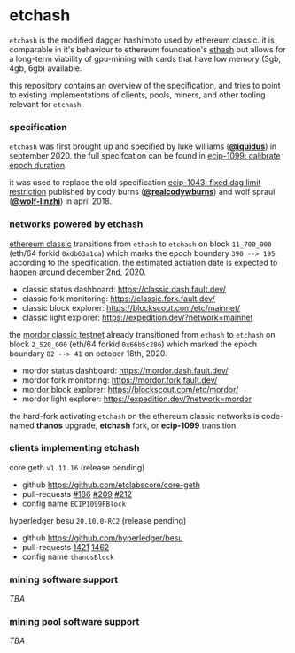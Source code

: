 # etchash
`etchash` is the modified dagger hashimoto used by ethereum classic. it is comparable in it's behaviour to ethereum foundation's [ethash](https://en.wikipedia.org/wiki/Ethash) but allows for a long-term viability of gpu-mining with cards that have low memory (3gb, 4gb, 6gb) available.

this repository contains an overview of the specification, and tries to point to existing implementations of clients, pools, miners, and other tooling relevant for `etchash`.

### specification

`etchash` was first brought up and specified by luke williams (**[@iquidus](https://github.com/iquidus)**) in september 2020. the full specifcation can be found in [ecip-1099: calibrate epoch duration](https://github.com/ethereumclassic/ECIPs/blob/master/_specs/ecip-1099.md). 

it was used to replace the old specification [ecip-1043: fixed dag limit restriction](https://github.com/ethereumclassic/ECIPs/blob/master/_specs/ecip-1043.md) published by cody burns (**[@realcodywburns](https://github.com/realcodywburns)**) and wolf spraul (**[@wolf-linzhi](https://github.com/wolf-linzhi)**) in april 2018.

### networks powered by etchash

[ethereum classic](https://ethereumclassic.org) transitions from `ethash` to `etchash` on block `11_700_000` (eth/64 forkid `0xdb63a1ca`) which marks the epoch boundary `390 --> 195` according to the specification. the estimated actiation date is expected to happen around december 2nd, 2020.
* classic status dashboard: https://classic.dash.fault.dev/
* classic fork monitoring: https://classic.fork.fault.dev/
* classic block explorer: https://blockscout.com/etc/mainnet/
* classic light explorer: https://expedition.dev/?network=mainnet

the [mordor classic testnet](https://github.com/eth-classic/mordor) already transitioned from `ethash` to `etchash` on block `2_520_000` (eth/64 forkid `0x66b5c286`) which marked the epoch boundary `82 --> 41` on october 18th, 2020.
* mordor status dashboard: https://mordor.dash.fault.dev/
* mordor fork monitoring: https://mordor.fork.fault.dev/
* mordor block explorer: https://blockscout.com/etc/mordor/
* mordor light explorer: https://expedition.dev/?network=mordor

the hard-fork activating `etchash` on the ethereum classic networks is code-named **thanos** upgrade, **etchash** fork, or **ecip-1099** transition.

### clients implementing etchash

core geth `v1.11.16` (release pending)
* github https://github.com/etclabscore/core-geth
* pull-requests [#186](https://github.com/etclabscore/core-geth/pull/186) [#209](https://github.com/etclabscore/core-geth/pull/209) [#212](https://github.com/etclabscore/core-geth/pull/212)
* config name `ECIP1099FBlock`

hyperledger besu `20.10.0-RC2` (release pending)
* github https://github.com/hyperledger/besu
* pull-requests [1421](https://github.com/hyperledger/besu/pull/1421) [1462](https://github.com/hyperledger/besu/pull/1462)
* config name `thanosBlock`

### mining software support

_TBA_

### mining pool software support

_TBA_

